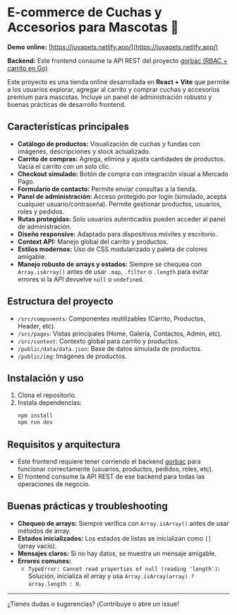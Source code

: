 # E-commerce de Cuchas y Accesorios para Mascotas 🐾

**Demo online:** [https://juvapets.netlify.app/](https://juvapets.netlify.app/)

**Backend:** Este frontend consume la API REST del proyecto [gorbac (RBAC + carrito en Go)](https://github.com/sebabustelo/gorbac)

Este proyecto es una tienda online desarrollada en **React + Vite** que permite a los usuarios explorar, agregar al carrito y comprar cuchas y accesorios premium para mascotas. Incluye un panel de administración robusto y buenas prácticas de desarrollo frontend.

## Características principales

- **Catálogo de productos:** Visualización de cuchas y fundas con imágenes, descripciones y stock actualizado.
- **Carrito de compras:** Agrega, elimina y ajusta cantidades de productos. Vacía el carrito con un solo clic.
- **Checkout simulado:** Botón de compra con integración visual a Mercado Pago.
- **Formulario de contacto:** Permite enviar consultas a la tienda.
- **Panel de administración:** Acceso protegido por login (simulado, acepta cualquier usuario/contraseña). Permite gestionar productos, usuarios, roles y pedidos.
- **Rutas protegidas:** Solo usuarios autenticados pueden acceder al panel de administración.
- **Diseño responsive:** Adaptado para dispositivos móviles y escritorio.
- **Context API:** Manejo global del carrito y productos.
- **Estilos modernos:** Uso de CSS modularizado y paleta de colores amigable.
- **Manejo robusto de arrays y estados:** Siempre se chequea con `Array.isArray()` antes de usar `.map`, `.filter` o `.length` para evitar errores si la API devuelve `null` o `undefined`.

## Estructura del proyecto

- `/src/components`: Componentes reutilizables (Carrito, Productos, Header, etc).
- `/src/pages`: Vistas principales (Home, Galería, Contactos, Admin, etc).
- `/src/context`: Contexto global para carrito y productos.
- `/public/data/data.json`: Base de datos simulada de productos.
- `/public/img`: Imágenes de productos.

## Instalación y uso

1. Clona el repositorio.
2. Instala dependencias:
   ```bash
   npm install
   npm run dev
   ```

## Requisitos y arquitectura

- Este frontend requiere tener corriendo el backend [gorbac](https://github.com/sebabustelo/gorbac) para funcionar correctamente (usuarios, productos, pedidos, roles, etc).
- El frontend consume la API REST de ese backend para todas las operaciones de negocio.

## Buenas prácticas y troubleshooting

- **Chequeo de arrays:** Siempre verifica con `Array.isArray()` antes de usar métodos de array.
- **Estados inicializados:** Los estados de listas se inicializan como `[]` (array vacío).
- **Mensajes claros:** Si no hay datos, se muestra un mensaje amigable.
- **Errores comunes:**
  - `TypeError: Cannot read properties of null (reading 'length')`: Solución, inicializa el array y usa `Array.isArray(array) ? array.length : 0`.

---

¿Tienes dudas o sugerencias? ¡Contribuye o abre un issue!
